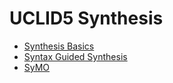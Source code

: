 # UCLID5 Synthesis

- [Synthesis Basics](basics.md)
- [Syntax Guided Synthesis](sygus.md)
- [SyMO](smo.md)